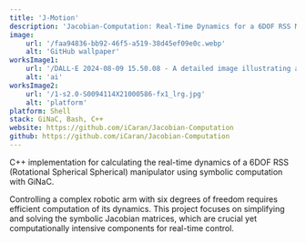 ```yaml
---
title: 'J-Motion'
description: 'Jacobian-Computation: Real-Time Dynamics for a 6DOF RSS Manipulator'
image:
    url: '/faa94836-bb92-46f5-a519-38d45ef09e0c.webp'
    alt: 'GitHub wallpaper'
worksImage1:
    url: '/DALL·E 2024-08-09 15.50.08 - A detailed image illustrating a 6-degree-of-freedom (6DOF) RSS manipulator in motion, with a focus on Jacobian computation in real-time dynamics. The .webp'
    alt: 'ai'
worksImage2:
    url: '/1-s2.0-S0094114X21000586-fx1_lrg.jpg'
    alt: 'platform'
platform: Shell
stack: GiNaC, Bash, C++
website: https://github.com/iCaran/Jacobian-Computation
github: https://github.com/iCaran/Jacobian-Computation
---
```


C++ implementation for calculating the real-time dynamics of a 6DOF RSS (Rotational Spherical Spherical) manipulator using symbolic computation with GiNaC.

Controlling a complex robotic arm with six degrees of freedom requires efficient computation of its dynamics. This project focuses on simplifying and solving the symbolic Jacobian matrices, which are crucial yet computationally intensive components for real-time control.